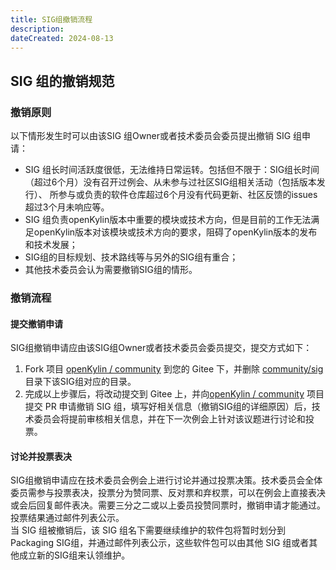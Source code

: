 ```yaml
---
title: SIG组撤销流程
description: 
dateCreated: 2024-08-13
---
```


## SIG 组的撤销规范
### 撤销原则

以下情形发生时可以由该SIG 组Owner或者技术委员会委员提出撤销 SIG 组申请： 

* SIG 组长时间活跃度很低，无法维持日常运转。包括但不限于：SIG组长时间（超过6个月）没有召开过例会、从未参与过社区SIG组相关活动（包括版本发行）、 所参与或负责的软件仓库超过6个月没有代码更新、社区反馈的issues超过3个月未响应等。
* SIG 组负责openKylin版本中重要的模块或技术方向，但是目前的工作无法满足openKylin版本对该模块或技术方向的要求，阻碍了openKylin版本的发布和技术发展；
* SIG组的目标规划、技术路线等与另外的SIG组有重合；
* 其他技术委员会认为需要撤销SIG组的情形。

### 撤销流程
#### 提交撤销申请
SIG组撤销申请应由该SIG组Owner或者技术委员会委员提交，提交方式如下：
1. Fork 项目 [openKylin / community](https://gitee.com/openkylin/community) 到您的 Gitee 下，并删除 [community/sig](https://gitee.com/openkylin/community/tree/master/sig)目录下该SIG组对应的目录。
2. 完成以上步骤后，将改动提交到 Gitee 上，并向[openKylin / community](https://gitee.com/openkylin/community) 项目提交 PR 申请撤销 SIG 组，填写好相关信息（撤销SIG组的详细原因）后，技术委员会将提前审核相关信息，并在下一次例会上针对该议题进行讨论和投票。
#### 讨论并投票表决
SIG组撤销申请应在技术委员会例会上进行讨论并通过投票决策。技术委员会全体委员需参与投票表决，投票分为赞同票、反对票和弃权票，可以在例会上直接表决或会后回复邮件表决。需要三分之二或以上委员投赞同票时，撤销申请才能通过。投票结果通过邮件列表公示。  
当 SIG 组被撤销后，该 SIG 组名下需要继续维护的软件包将暂时划分到 Packaging SIG组，并通过邮件列表公示，这些软件包可以由其他 SIG 组或者其他成立新的SIG组来认领维护。

